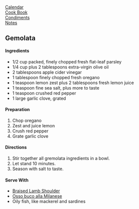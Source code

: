 [Calendar](https://github.com/vmsmith/EDT/blob/master/calendar.md)     
[Cook Book](https://github.com/vmsmith/CookBook/blob/master/README.md)          
[Condiments](https://github.com/vmsmith/CookBook/blob/master/condiments.md)       
[Notes](https://github.com/vmsmith/CookBook/blob/master/notes.md)      

## Gemolata   

#### Ingredients   
* 1/2 cup packed, finely chopped fresh flat-leaf parsley    
* 1/4 cup plus 2 tablespoons extra-virgin olive oil    
* 2 tablespoons apple cider vinegar    
* 1 tablespoon finely chopped fresh oregano    
* 1 teaspoon lemon zest plus 2 tablespoons fresh lemon juice    
* 1 teaspoon fine sea salt, plus more to taste    
* 1 teaspoon crushed red pepper    
* 1 large garlic clove, grated

#### Preparation    
1. Chop oregano
2. Zest and juice lemon
3. Crush red pepper
4. Grate garlic clove   

#### Directions   
1. Stir together all gremolata ingredients in a bowl.
2. Let stand 10 minutes.
3. Season with salt to taste.

#### Serve With   
* [Braised Lamb Shoulder](https://github.com/vmsmith/CookBook/blob/master/lamb_shoulder_braised_1.md)
* [Osso buco alla Milanese]()
* Oily fish, like mackerel and sardines   

